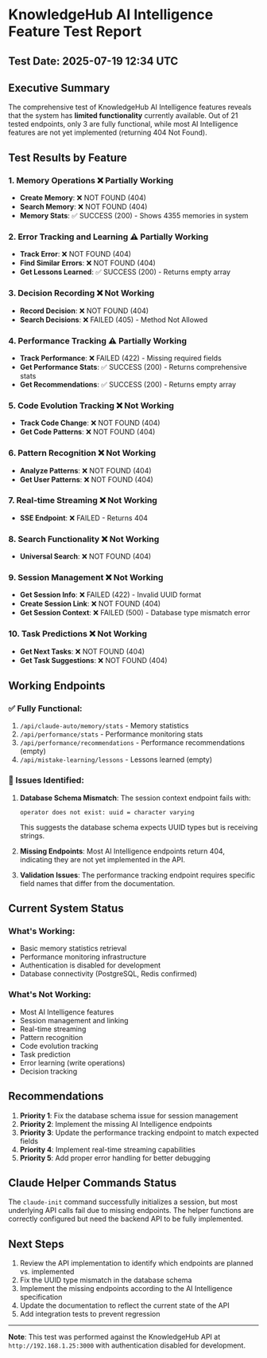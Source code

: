 # KnowledgeHub AI Intelligence Feature Test Report

## Test Date: 2025-07-19 12:34 UTC

## Executive Summary

The comprehensive test of KnowledgeHub AI Intelligence features reveals that the system has **limited functionality** currently available. Out of 21 tested endpoints, only 3 are fully functional, while most AI Intelligence features are not yet implemented (returning 404 Not Found).

## Test Results by Feature

### 1. Memory Operations ❌ Partially Working
- **Create Memory**: ❌ NOT FOUND (404)
- **Search Memory**: ❌ NOT FOUND (404)
- **Memory Stats**: ✅ SUCCESS (200) - Shows 4355 memories in system

### 2. Error Tracking and Learning ⚠️ Partially Working
- **Track Error**: ❌ NOT FOUND (404)
- **Find Similar Errors**: ❌ NOT FOUND (404)
- **Get Lessons Learned**: ✅ SUCCESS (200) - Returns empty array

### 3. Decision Recording ❌ Not Working
- **Record Decision**: ❌ NOT FOUND (404)
- **Search Decisions**: ❌ FAILED (405) - Method Not Allowed

### 4. Performance Tracking ⚠️ Partially Working
- **Track Performance**: ❌ FAILED (422) - Missing required fields
- **Get Performance Stats**: ✅ SUCCESS (200) - Returns comprehensive stats
- **Get Recommendations**: ✅ SUCCESS (200) - Returns empty array

### 5. Code Evolution Tracking ❌ Not Working
- **Track Code Change**: ❌ NOT FOUND (404)
- **Get Code Patterns**: ❌ NOT FOUND (404)

### 6. Pattern Recognition ❌ Not Working
- **Analyze Patterns**: ❌ NOT FOUND (404)
- **Get User Patterns**: ❌ NOT FOUND (404)

### 7. Real-time Streaming ❌ Not Working
- **SSE Endpoint**: ❌ FAILED - Returns 404

### 8. Search Functionality ❌ Not Working
- **Universal Search**: ❌ NOT FOUND (404)

### 9. Session Management ❌ Not Working
- **Get Session Info**: ❌ FAILED (422) - Invalid UUID format
- **Create Session Link**: ❌ NOT FOUND (404)
- **Get Session Context**: ❌ FAILED (500) - Database type mismatch error

### 10. Task Predictions ❌ Not Working
- **Get Next Tasks**: ❌ NOT FOUND (404)
- **Get Task Suggestions**: ❌ NOT FOUND (404)

## Working Endpoints

### ✅ Fully Functional:
1. `/api/claude-auto/memory/stats` - Memory statistics
2. `/api/performance/stats` - Performance monitoring stats
3. `/api/performance/recommendations` - Performance recommendations (empty)
4. `/api/mistake-learning/lessons` - Lessons learned (empty)

### 🔧 Issues Identified:

1. **Database Schema Mismatch**: The session context endpoint fails with:
   ```
   operator does not exist: uuid = character varying
   ```
   This suggests the database schema expects UUID types but is receiving strings.

2. **Missing Endpoints**: Most AI Intelligence endpoints return 404, indicating they are not yet implemented in the API.

3. **Validation Issues**: The performance tracking endpoint requires specific field names that differ from the documentation.

## Current System Status

### What's Working:
- Basic memory statistics retrieval
- Performance monitoring infrastructure
- Authentication is disabled for development
- Database connectivity (PostgreSQL, Redis confirmed)

### What's Not Working:
- Most AI Intelligence features
- Session management and linking
- Real-time streaming
- Pattern recognition
- Code evolution tracking
- Task prediction
- Error learning (write operations)
- Decision tracking

## Recommendations

1. **Priority 1**: Fix the database schema issue for session management
2. **Priority 2**: Implement the missing AI Intelligence endpoints
3. **Priority 3**: Update the performance tracking endpoint to match expected fields
4. **Priority 4**: Implement real-time streaming capabilities
5. **Priority 5**: Add proper error handling for better debugging

## Claude Helper Commands Status

The `claude-init` command successfully initializes a session, but most underlying API calls fail due to missing endpoints. The helper functions are correctly configured but need the backend API to be fully implemented.

## Next Steps

1. Review the API implementation to identify which endpoints are planned vs. implemented
2. Fix the UUID type mismatch in the database schema
3. Implement the missing endpoints according to the AI Intelligence specification
4. Update the documentation to reflect the current state of the API
5. Add integration tests to prevent regression

---

**Note**: This test was performed against the KnowledgeHub API at `http://192.168.1.25:3000` with authentication disabled for development.